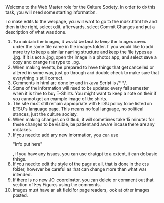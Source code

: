 Welcome to the Web Master role for the Culture Society. In order to do this task, you will need some starting information. 

To make edits to the webpage, you will want to go to the index.html file and then in the right, select edit, afterwards, select Commit Changes and put a description of what was done.

1. To maintain the images, it would be best to keep the images saved under the same file name in the images folder. If you would like to add more try to keep a similar naming structure and keep the file types as .jpg. If it is not a .jpg, open the image in a photos app, and select save a copy and change file type to .jpg.
2. When making events, be prepared to have things that get cancelled or altered in some way, just go through and double check to make sure that everything is still correct.
3. Comments in html are done by <!-- and ended with --> and in Java Script is /* */.
4. Some of the information will need to be updated every fall semester when it is time to buy T-Shirts. You might want to keep a note on their if you cannot get an example image of the shirts.
5. The site must still remain appropriate with ETSU policy to be listed on ETSU's language page. This means no foul language, no political stances, just the culture society.
6. When making changes on Github, it will sometimes take 15 minutes for those changes to be visible, be patient and aware incase there are any mistakes.
7. If you need to add any new information, you can use <p>"Info put here"</p>, if you have any issues, you can use chatgpt to a extent, it can do basic things.
8. If you need to edit the style of the page at all, that is done in the css folder, however be careful as that can change more than what was intended.
9. If there is no new JOI coordinator, you can delete or comment out that section of Key Figures using the comments.
10. Images must have an alt field for page readers, look at other images posted. 
